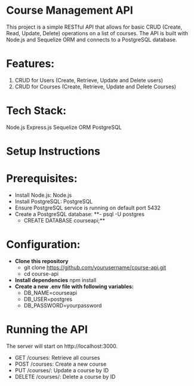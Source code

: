 # Course Management API

This project is a simple RESTful API that allows for basic CRUD (Create, Read, Update, Delete) operations on a list of courses. The API is built with Node.js and Sequelize ORM and connects to a PostgreSQL database.

# Features:
1. CRUD for Users (Create, Retrieve, Update and Delete users)
2. CRUD for Courses (Create, Retrieve, Update and Delete Courses)

# Tech Stack:
  Node.js
  Express.js
  Sequelize ORM
  PostgreSQL

# Setup Instructions

# Prerequisites:
- Install Node.js: Node.js
- Install PostgreSQL: PostgreSQL
- Ensure PostgreSQL service is running on default port 5432
- Create a PostgreSQL database:
  **- psql -U postgres
  - CREATE DATABASE courseapi;**
  
# Configuration:
- **Clone this repository**
  - git clone https://github.com/yourusername/course-api.git
  - cd course-api
- **Install dependencies**
    npm install
- **Create a new .env file with following variables:**
    - DB_NAME=courseapi
    - DB_USER=postgres
    - DB_PASSWORD=yourpassword

# Running the API
The server will start on http://localhost:3000.
- GET /courses: Retrieve all courses
- POST /courses: Create a new course
- PUT /courses/: Update a course by ID
- DELETE /courses/: Delete a course by ID
